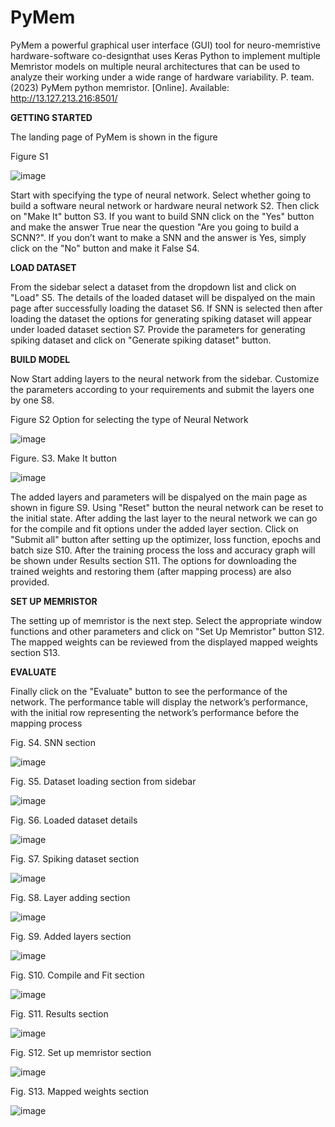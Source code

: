 # PyMem
PyMem a powerful graphical user interface (GUI) tool for neuro-memristive hardware-software co-designthat uses Keras Python to implement multiple Memristor models on multiple neural architectures that can be used to analyze their working under a wide range of hardware variability. 
P. team. (2023) PyMem python memristor. [Online]. Available: http://13.127.213.216:8501/

**GETTING STARTED**

The landing page of PyMem is shown in the figure 

Figure S1

![image](https://github.com/ajiiit/PyMem/assets/63901666/3a858f04-9136-4db4-96e7-fd14580b64fe)

Start with specifying the type of neural network. Select whether going to build a software
neural network or hardware neural network S2.
Then click on "Make It" button S3.
If you want to build SNN click on the "Yes" button and make the answer True near the question
"Are you going to build a SCNN?". If you don’t want to make a SNN and the answer is Yes,
simply click on the "No" button and make it False S4.

**LOAD DATASET**

From the sidebar select a dataset from the dropdown list and click on "Load" S5.
The details of the loaded dataset will be dispalyed on the main page after successfully loading
the dataset S6.
If SNN is selected then after loading the dataset the options for generating spiking dataset will
appear under loaded dataset section S7. Provide the parameters for generating spiking dataset
and click on "Generate spiking dataset" button.

**BUILD MODEL**

Now Start adding layers to the neural network from the sidebar. Customize the parameters
according to your requirements and submit the layers one by one S8.

Figure S2 Option for selecting the type of Neural Network

![image](https://github.com/ajiiit/PyMem/assets/63901666/a7f99fb7-81fa-4565-ba0e-120b744e290a)
 
Figure. S3. Make It button

![image](https://github.com/ajiiit/PyMem/assets/63901666/d84f29fc-1cd7-48d8-a313-90fbe97715d4)

The added layers and parameters will be dispalyed on the main page as shown in figure S9.
Using "Reset" button the neural network can be reset to the initial state.
After adding the last layer to the neural network we can go for the compile and fit options
under the added layer section. Click on "Submit all" button after setting up the optimizer, loss
function, epochs and batch size S10.
After the training process the loss and accuracy graph will be shown under Results section S11.
The options for downloading the trained weights and restoring them (after mapping process) are
also provided.

**SET UP MEMRISTOR**

The setting up of memristor is the next step. Select the appropriate window functions and other
parameters and click on "Set Up Memristor" button S12.
The mapped weights can be reviewed from the displayed mapped weights section S13.

**EVALUATE**

Finally click on the "Evaluate" button to see the performance of the network. The performance
table will display the network’s performance, with the initial row representing the network’s performance before the mapping process 

Fig. S4. SNN section

![image](https://github.com/ajiiit/PyMem/assets/63901666/d1647acb-ca8c-4525-9498-6267c94b15d5)

Fig. S5. Dataset loading section from sidebar

![image](https://github.com/ajiiit/PyMem/assets/63901666/553ebb1e-ae9a-48af-a184-ec7e20e44f83)

Fig. S6. Loaded dataset details

![image](https://github.com/ajiiit/PyMem/assets/63901666/ea0faef7-db17-4ac0-884d-7febdbc35a07)

Fig. S7. Spiking dataset section

![image](https://github.com/ajiiit/PyMem/assets/63901666/fc4cd430-1dd2-42bd-85b5-c490159d7fdf)

Fig. S8. Layer adding section

![image](https://github.com/ajiiit/PyMem/assets/63901666/7330cf25-92c4-4136-ae07-5b81c0f3e5be)

Fig. S9. Added layers section

![image](https://github.com/ajiiit/PyMem/assets/63901666/1ddf317e-a618-4877-a2bd-ee37d87d2fe8)

Fig. S10. Compile and Fit section

![image](https://github.com/ajiiit/PyMem/assets/63901666/fba5537b-e0ae-4a48-a3c5-d8bacaf4e3f0)

Fig. S11. Results section

![image](https://github.com/ajiiit/PyMem/assets/63901666/e73f80e1-71df-4de4-bca1-9bf1f683dd25)

Fig. S12. Set up memristor section

![image](https://github.com/ajiiit/PyMem/assets/63901666/acc93667-c282-44cb-ba85-1f0056c72d79)

Fig. S13. Mapped weights section

![image](https://github.com/ajiiit/PyMem/assets/63901666/7be554d5-e37e-4659-bb6d-4481a7a06700)


